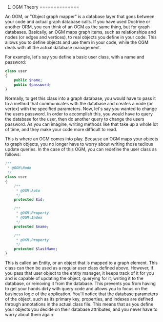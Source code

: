 1. OGM Theory
==============

An OGM, or "Object graph mapper" is a database layer that goes between your code and actual graph database calls. If you
have used Doctrine or another ORM, you can think of an OGM as the same thing, but for graph databases. Basically, an
OGM maps graph items, such as relationships and nodes (or edges and vertices), to real objects you define in your code.
This allows you to define objects and use them in your code, while the OGM deals with all the actual database management.

For example, let's say you define a basic user class, with a name and password:

```PHP
class user
{
    public $name;
    public $password;
}
```

Normally, to get this class into a graph database, you would have to pass it to a method that communicates with the
database and creates a node (or vertex) with the specified parameters. Now, let's say you wanted to change the users
password. In order to accomplish this, you would have to query the database for the user, then do another query to change
the users password. As you can imagine, writing methods like that take up a whole lot of time, and they make your code
more difficult to read.

This is where an OGM comes into play. Because an OGM maps your objects to graph objects, you no longer have to worry
about writing those tedious update queries. In the case of this OGM, you can redefine the user class as follows:

```PHP
/**
 * @OGM\Node
 */
class user
{
    /**
     * @OGM\Auto
     */
    protected $id;

    /**
     * @OGM\Property
     * @OGM\Index
     */
    protected $name;

    /**
     * @OGM\Property
     */
    protected $lastName;
}
```

This is called an Entity, or an object that is mapped to a graph element. This class can then be used as a regular user
class defined above. However, if you pass that user object to the entity manager, it keeps track of it for you and is
capable of updating the object, querying for it, writing it to the database, or removing it from the database. This
prevents you from having to get your hands dirty with query code and allows you to focus on the business logic of the
application. You'll notice that the database parameters of the object, such as its primary key, properties, and indexes
are defined through annotations in the actual class file. This means that as you define your objects you decide on their
database attributes, and you never have to worry about them again.
